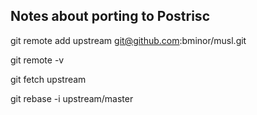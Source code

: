 
## Notes about porting to Postrisc

git remote add upstream git@github.com:bminor/musl.git

git remote -v

git fetch upstream

git rebase -i upstream/master
